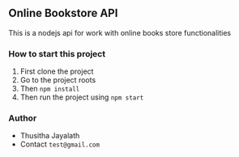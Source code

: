 ## Online Bookstore API
This is a nodejs api for work with online books store functionalities 

### How to start this project

1. First clone the project
2. Go to the project roots
3. Then `npm install`
4. Then run the project using `npm start`

### Author
- Thusitha Jayalath
- Contact `test@gmail.com`